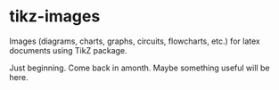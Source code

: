 # tikz-images

Images (diagrams, charts, graphs, circuits, flowcharts, etc.)
for latex documents using TikZ package.

Just beginning.  Come back in amonth.  Maybe something useful will be here.

